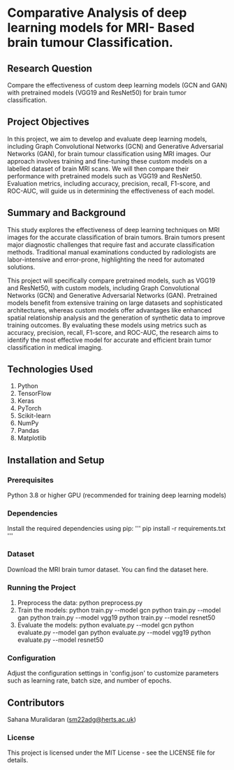 # Comparative Analysis of deep learning models for MRI- Based brain tumour Classification.
## Research Question
Compare the effectiveness of custom deep learning models (GCN and GAN) with pretrained models (VGG19 and ResNet50) for brain tumor classification.

## Project Objectives
In this project, we aim to develop and evaluate deep learning models, including Graph Convolutional Networks (GCN) and Generative Adversarial Networks (GAN), for brain tumour classification using MRI images. Our approach involves training and fine-tuning these custom models on a labelled dataset of brain MRI scans. We will then compare their performance with pretrained models such as VGG19 and ResNet50. Evaluation metrics, including accuracy, precision, recall, F1-score, and ROC-AUC, will guide us in determining the effectiveness of each model.

## Summary and Background
This study explores the effectiveness of deep learning techniques on MRI images for the accurate classification of brain tumors. Brain tumors present major diagnostic challenges that require fast and accurate classification methods. Traditional manual examinations conducted by radiologists are labor-intensive and error-prone, highlighting the need for automated solutions.

This project will specifically compare pretrained models, such as VGG19 and ResNet50, with custom models, including Graph Convolutional Networks (GCN) and Generative Adversarial Networks (GAN). Pretrained models benefit from extensive training on large datasets and sophisticated architectures, whereas custom models offer advantages like enhanced spatial relationship analysis and the generation of synthetic data to improve training outcomes. By evaluating these models using metrics such as accuracy, precision, recall, F1-score, and ROC-AUC, the research aims to identify the most effective model for accurate and efficient brain tumor classification in medical imaging.

## Technologies Used
1. Python
2. TensorFlow
3. Keras
4. PyTorch
5. Scikit-learn
6. NumPy
7. Pandas
8. Matplotlib

## Installation and Setup
### Prerequisites
Python 3.8 or higher
GPU (recommended for training deep learning models)
### Dependencies
Install the required dependencies using pip:
''' pip install -r requirements.txt '''
### Dataset
Download the MRI brain tumor dataset.  You can find the dataset here.
### Running the Project
1. Preprocess the data:
  python preprocess.py
2. Train the models:
  python train.py --model gcn
  python train.py --model gan
  python train.py --model vgg19
  python train.py --model resnet50
3. Evaluate the models:
  python evaluate.py --model gcn
  python evaluate.py --model gan
  python evaluate.py --model vgg19
  python evaluate.py --model resnet50
### Configuration
Adjust the configuration settings in 'config.json' to customize parameters such as learning rate, batch size, and number of epochs.
## Contributors
Sahana Muralidaran (sm22adg@herts.ac.uk)
### License
This project is licensed under the MIT License - see the LICENSE file for details.
